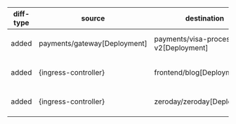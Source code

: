 | diff-type | source | destination | ref1 | ref2 | workloads-diff-info |
|-----------|--------|-------------|------|------|---------------------|
| added | payments/gateway[Deployment] | payments/visa-processor-v2[Deployment] | No Connections | TCP 8080 | workload payments/visa-processor-v2[Deployment] added |
| added | {ingress-controller} | frontend/blog[Deployment] | No Connections | TCP 8080 | workload frontend/blog[Deployment] added |
| added | {ingress-controller} | zeroday/zeroday[Deployment] | No Connections | TCP 8080 | workload zeroday/zeroday[Deployment] added |